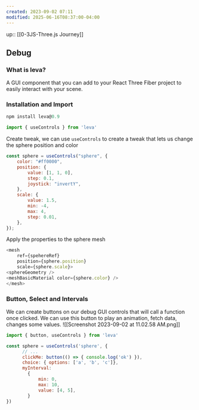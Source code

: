 ```yaml
---
created: 2023-09-02 07:11
modified: 2025-06-16T08:37:00-04:00
---
```

up::  [[0-3JS-Three.js Journey]]

## Debug

### What is leva?
A GUI component that you can add to your React Three Fiber project to easily interact with your scene.

### Installation and Import

``` javascript
npm install leva@0.9
```

```javascript
import { useControls } from 'leva'
```

Create tweak, we can use `useControls` to create a tweak that lets us change the sphere position and color
```javascript
const sphere = useControls("sphere", {
	color: "#ff0000",
	position: {
		value: [1, 1, 0],
		step: 0.1,
		joystick: "invertY",
	},
	scale: {
		value: 1.5,
		min: -4,
		max: 4,
		step: 0.01,
	},
});
```

Apply the properties to the sphere mesh
``` javascript
<mesh
	ref={spehereRef}
	position={sphere.position}
	scale={sphere.scale}>
<sphereGeometry />
<meshBasicMaterial color={sphere.color} />
</mesh>
```

### Button, Select and Intervals
We can create buttons on our debug GUI controls that will call a function once clicked.
We can use this button to play an animation, fetch data, changes some values.
![[Screenshot 2023-09-02 at 11.02.58 AM.png]]

```javascript
import { button, useControls } from 'leva'
```

```javascript
const sphere = useControls('sphere', {
	  // ...
	  clickMe: button(() => { console.log('ok') }),
	  choice: { options: ['a', 'b', 'c']},
	  myInterval:
	    {
	        min: 0,
	        max: 10,
	        value: [4, 5],
	    }
})
```
